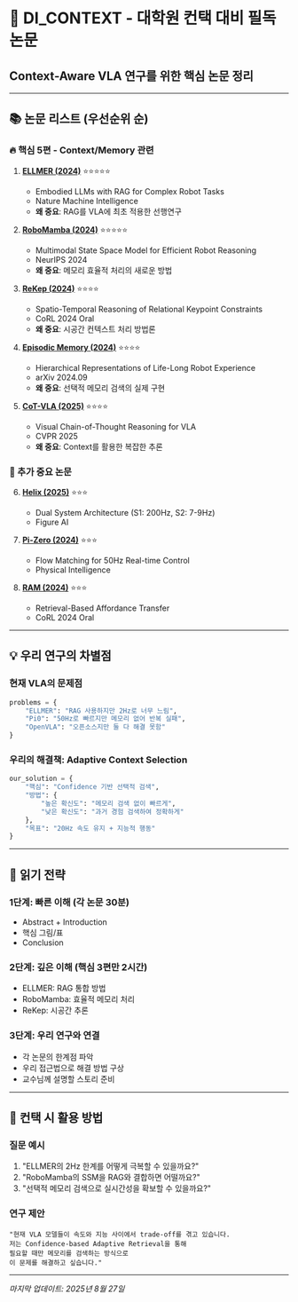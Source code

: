 # 🎯 DI_CONTEXT - 대학원 컨택 대비 필독 논문
## Context-Aware VLA 연구를 위한 핵심 논문 정리

---

## 📚 논문 리스트 (우선순위 순)

### 🔥 핵심 5편 - Context/Memory 관련

1. **[ELLMER (2024)](./01_ELLMER_2024.md)** ⭐⭐⭐⭐⭐
   - Embodied LLMs with RAG for Complex Robot Tasks
   - Nature Machine Intelligence
   - **왜 중요**: RAG를 VLA에 최초 적용한 선행연구

2. **[RoboMamba (2024)](./02_RoboMamba_2024.md)** ⭐⭐⭐⭐⭐
   - Multimodal State Space Model for Efficient Robot Reasoning
   - NeurIPS 2024
   - **왜 중요**: 메모리 효율적 처리의 새로운 방법

3. **[ReKep (2024)](./03_ReKep_2024.md)** ⭐⭐⭐⭐
   - Spatio-Temporal Reasoning of Relational Keypoint Constraints
   - CoRL 2024 Oral
   - **왜 중요**: 시공간 컨텍스트 처리 방법론

4. **[Episodic Memory (2024)](./04_Episodic_Memory_2024.md)** ⭐⭐⭐⭐
   - Hierarchical Representations of Life-Long Robot Experience
   - arXiv 2024.09
   - **왜 중요**: 선택적 메모리 검색의 실제 구현

5. **[CoT-VLA (2025)](./05_CoT_VLA_2025.md)** ⭐⭐⭐⭐
   - Visual Chain-of-Thought Reasoning for VLA
   - CVPR 2025
   - **왜 중요**: Context를 활용한 복잡한 추론

### 🚀 추가 중요 논문

6. **[Helix (2025)](./06_Helix_2025.md)** ⭐⭐⭐
   - Dual System Architecture (S1: 200Hz, S2: 7-9Hz)
   - Figure AI

7. **[Pi-Zero (2024)](./07_Pi0_2024.md)** ⭐⭐⭐
   - Flow Matching for 50Hz Real-time Control
   - Physical Intelligence

8. **[RAM (2024)](./08_RAM_2024.md)** ⭐⭐⭐
   - Retrieval-Based Affordance Transfer
   - CoRL 2024 Oral

---

## 💡 우리 연구의 차별점

### 현재 VLA의 문제점
```python
problems = {
    "ELLMER": "RAG 사용하지만 2Hz로 너무 느림",
    "Pi0": "50Hz로 빠르지만 메모리 없어 반복 실패",
    "OpenVLA": "오픈소스지만 둘 다 해결 못함"
}
```

### 우리의 해결책: Adaptive Context Selection
```python
our_solution = {
    "핵심": "Confidence 기반 선택적 검색",
    "방법": {
        "높은 확신도": "메모리 검색 없이 빠르게",
        "낮은 확신도": "과거 경험 검색하여 정확하게"
    },
    "목표": "20Hz 속도 유지 + 지능적 행동"
}
```

---

## 📖 읽기 전략

### 1단계: 빠른 이해 (각 논문 30분)
- Abstract + Introduction
- 핵심 그림/표
- Conclusion

### 2단계: 깊은 이해 (핵심 3편만 2시간)
- ELLMER: RAG 통합 방법
- RoboMamba: 효율적 메모리 처리
- ReKep: 시공간 추론

### 3단계: 우리 연구와 연결
- 각 논문의 한계점 파악
- 우리 접근법으로 해결 방법 구상
- 교수님께 설명할 스토리 준비

---

## 🎯 컨택 시 활용 방법

### 질문 예시
1. "ELLMER의 2Hz 한계를 어떻게 극복할 수 있을까요?"
2. "RoboMamba의 SSM을 RAG와 결합하면 어떨까요?"
3. "선택적 메모리 검색으로 실시간성을 확보할 수 있을까요?"

### 연구 제안
```
"현재 VLA 모델들이 속도와 지능 사이에서 trade-off를 겪고 있습니다.
저는 Confidence-based Adaptive Retrieval을 통해
필요할 때만 메모리를 검색하는 방식으로
이 문제를 해결하고 싶습니다."
```

---

*마지막 업데이트: 2025년 8월 27일*
